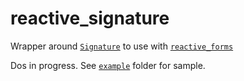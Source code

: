 # reactive_signature

Wrapper around [`Signature`](https://pub.dev/packages/signature) to use with [`reactive_forms`](https://pub.dev/packages/reactive_forms)

Dos in progress. See [`example`](https://github.com/artflutter/reactive_forms_widgets/tree/master/packages/reactive_signature/example) folder for sample.